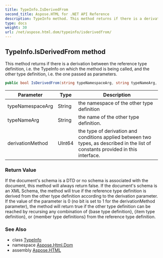 ```yaml
---
title: TypeInfo.IsDerivedFrom
second_title: Aspose.HTML for .NET API Reference
description: TypeInfo method. This method returns if there is a derivation between the reference type definition i.e. the TypeInfo on which the method is being called and the other type definition i.e. the one passed as parameters
type: docs
weight: 30
url: /net/aspose.html.dom/typeinfo/isderivedfrom/
---
```

## TypeInfo.IsDerivedFrom method

This method returns if there is a derivation between the reference type definition, i.e. the TypeInfo on which the method is being called, and the other type definition, i.e. the one passed as parameters.

```csharp
public bool IsDerivedFrom(string typeNamespaceArg, string typeNameArg, ulong derivationMethod)
```

| Parameter | Type | Description |
| --- | --- | --- |
| typeNamespaceArg | String | the namespace of the other type definition |
| typeNameArg | String | the name of the other type definition. |
| derivationMethod | UInt64 | the type of derivation and conditions applied between two types, as described in the list of constants provided in this interface. |

### Return Value

If the document's schema is a DTD or no schema is associated with the document, this method will always return false. If the document's schema is an XML Schema, the method will true if the reference type definition is derived from the other type definition according to the derivation parameter. If the value of the parameter is 0 (no bit is set to 1 for the derivationMethod parameter), the method will return true if the other type definition can be reached by recursing any combination of {base type definition}, {item type definition}, or {member type definitions} from the reference type definition.

### See Also

* class [TypeInfo](../)
* namespace [Aspose.Html.Dom](../../typeinfo/)
* assembly [Aspose.HTML](../../../)
